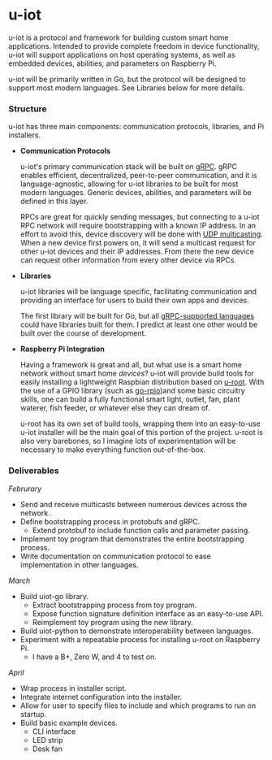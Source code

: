 # u-iot

u-iot is a protocol and framework for building custom smart home applications. Intended to provide complete freedom in device functionality, u-iot will support applications on host operating systems, as well as embedded devices, abilities, and parameters on Raspberry Pi.

u-iot will be primarily written in Go, but the protocol will be designed to support most modern languages. See Libraries below for more details.

### Structure

u-iot has three main components: communication protocols, libraries, and Pi installers.

* __Communication Protocols__

  u-iot's primary communication stack will be built on [gRPC](https://grpc.io/). gRPC enables efficient, decentralized, peer-to-peer communication, and it is language-agnostic, allowing for u-iot libraries to be built for most modern languages. Generic devices, abilities, and parameters will be defined in this layer.

  RPCs are great for quickly sending messages, but connecting to a u-iot RPC network will require bootstrapping with a known IP address. In an effort to avoid this, device discovery will be done with [UDP multicasting](https://en.wikipedia.org/wiki/Multicast#IP_multicast). When a new device first powers on, it will send a multicast request for other u-iot devices and their IP addresses. From there the new device can request other information from every other device via RPCs.

* __Libraries__

  u-iot libraries will be language specific, facilitating communication and providing an interface for users to build their own apps and devices.

  The first library will be built for Go, but all [gRPC-supported languages](https://grpc.io/docs/) could have libraries built for them. I predict at least one other would be built over the course of development.

* __Raspberry Pi Integration__

  Having a framework is great and all, but what use is a smart home network without smart home _devices_? u-iot will provide build tools for easily installing a lightweight Raspbian distribution based on [u-root](https://github.com/u-root/u-root). With the use of a GPIO library (such as [go-rpio](https://github.com/stianeikeland/go-rpio))and some basic circuitry skills, one can build a fully functional smart light, outlet, fan, plant waterer, fish feeder, or whatever else they can dream of.

  u-root has its own set of build tools, wrapping them into an easy-to-use u-iot installer will be the main goal of this portion of the project. u-root is also very barebones, so I imagine lots of experimentation will be necessary to make everything function out-of-the-box.

### Deliverables

_Februrary_
  * Send and receive multicasts between numerous devices across the network.
  * Define bootstrapping process in protobufs and gRPC.
    * Extend protobuf to include function calls and parameter passing.
  * Implement toy program that demonstrates the entire bootstrapping process.
  * Write documentation on communication protocol to ease implementation in other languages.

_March_
  * Build uiot-go library.
    * Extract bootstrapping process from toy program.
    * Expose function signature definition interface as an easy-to-use API.
    * Reimplement toy program using the new library.
  * Build uiot-python to demonstrate interoperability between languages.
  * Experiment with a repeatable process for installing u-root on Raspberry Pi.
    * I have a B+, Zero W, and 4 to test on.

_April_
  * Wrap process in installer script.
  * Integrate internet configuration into the installer.
  * Allow for user to specify files to include and which programs to run on startup.
  * Build basic example devices.
    * CLI interface
    * LED strip
    * Desk fan
